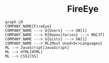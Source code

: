 <h1 align="center">FireEye</h1>

```mermaid
graph LR
COMPANY_NAME{FireEye}
COMPANY_NAME ---> U{Users} ---> UN[1]
COMPANY_NAME ---> R{Repositories} ---> RN[37]
COMPANY_NAME ---> G{Gists} ---> GN[1]
COMPANY_NAME ---> ML{Most Used<br>Languages}
ML --> JavaScript[JavaScript]
ML --> HTML[HTML]
ML --> CSS[CSS]
```
